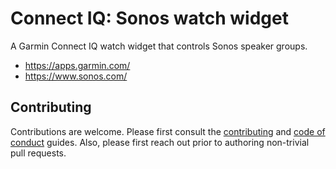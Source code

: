 # Connect IQ: Sonos watch widget

A Garmin Connect IQ watch widget that controls Sonos speaker groups.

* https://apps.garmin.com/
* https://www.sonos.com/

## Contributing

Contributions are welcome. Please first consult the
[contributing](docs/contributing.md) and
[code of conduct](docs/code-of-conduct.md) guides.
Also, please first reach out prior to authoring non-trivial pull requests.